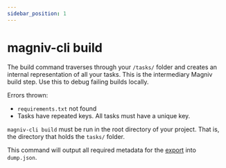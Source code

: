 ```yaml
---
sidebar_position: 1
---
```


# magniv-cli build

The build command traverses through your `/tasks/` folder and creates an internal representation of all your tasks. This is the intermediary Magniv build step. Use this to debug failing builds locally.

Errors thrown:
- `requirements.txt` not found
- Tasks have repeated keys. All tasks must have a unique key.

`magniv-cli build` must be run in the root directory of your project. That is, the directory that holds the `tasks/` folder.

This command will output all required metadata for the [export](./export) into `dump.json`. 